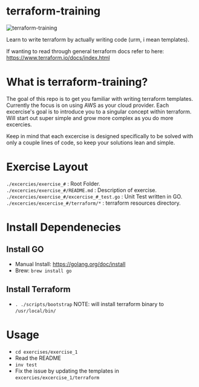 # terraform-training
![terraform-training](https://user-images.githubusercontent.com/42545233/123446215-a8e80f00-d5a6-11eb-87d0-be359b2641d8.png)

Learn to write terraform by actually writing code (urm, i mean templates).

If wanting to read through general terraform docs refer to here: https://www.terraform.io/docs/index.html

# What is terraform-training?

The goal of this repo is to get you familiar with writing terraform templates. Currently the focus is on using AWS as your cloud provider. Each excercise's goal is to introduce you to a singular concept within terraform. Will start out super simple and grow more complex as you do more excercies.

Keep in mind that each excercise is designed specifically to be solved with only a couple lines of code, so keep your solutions lean and simple.

# Exercise Layout

`./excercies/exercise_#`                       : Root Folder.   
`./excercies/exercise_#/README.md`             : Description of exercise.   
`./excercies/exercise_#/excercise_#_test.go`   : Unit Test written in GO.   
`./excercies/excercise_#/terraform/*`          : terraform resources directory.   

# Install Dependenecies

## Install GO
- Manual Install: https://golang.org/doc/install
- Brew: `brew install go`

## Install Terraform
- `. ./scripts/bootstrap` NOTE: will install terraform binary to `/usr/local/bin/` 

# Usage
- `cd exercises/exercise_1`
- Read the README
- `inv test`
- Fix the issue by updating the templates in `excercies/excercise_1/terraform`
